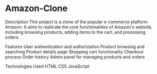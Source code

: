 # Amazon-Clone
Description
This project is a clone of the popular e-commerce platform Amazon. It aims to replicate the core functionalities of Amazon's website, including browsing products, adding items to the cart, and processing orders.

Features
User authentication and authorization
Product browsing and searching
Product details page
Shopping cart functionality
Checkout process
Order history
Admin panel for managing products and orders

Technologies Used
HTML
CSS
JavaScript
